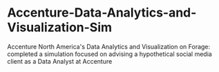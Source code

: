 # Accenture-Data-Analytics-and-Visualization-Sim
Accenture North America's Data Analytics and Visualization on Forage: completed a simulation focused on advising a hypothetical social media client as a Data Analyst at Accenture
